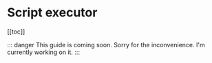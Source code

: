 # Script executor

[[toc]]

::: danger This guide is coming soon.
Sorry for the inconvenience. I'm currently working on it.
:::